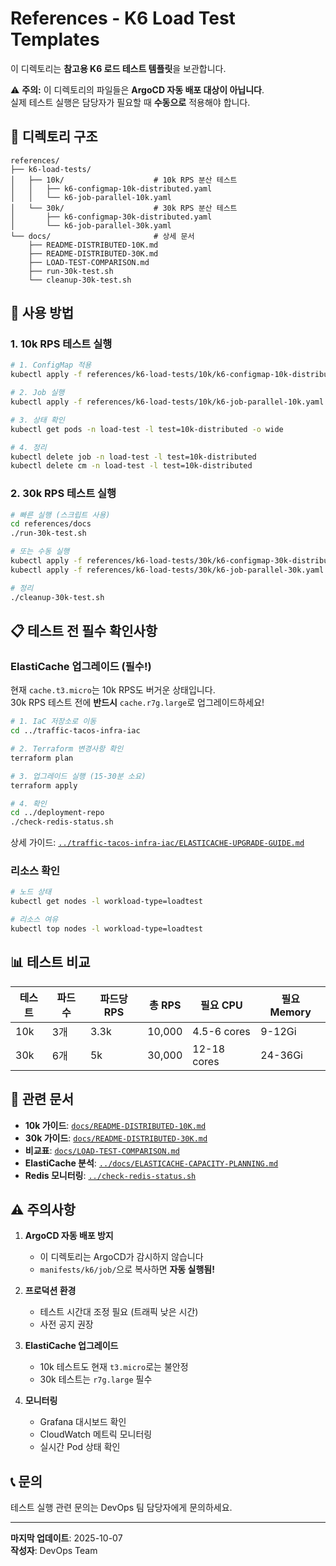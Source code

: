 # References - K6 Load Test Templates

이 디렉토리는 **참고용 K6 로드 테스트 템플릿**을 보관합니다.

⚠️ **주의:** 이 디렉토리의 파일들은 **ArgoCD 자동 배포 대상이 아닙니다**.  
실제 테스트 실행은 담당자가 필요할 때 **수동으로** 적용해야 합니다.

## 📂 디렉토리 구조

```
references/
├── k6-load-tests/
│   ├── 10k/                    # 10k RPS 분산 테스트
│   │   ├── k6-configmap-10k-distributed.yaml
│   │   └── k6-job-parallel-10k.yaml
│   └── 30k/                    # 30k RPS 분산 테스트
│       ├── k6-configmap-30k-distributed.yaml
│       └── k6-job-parallel-30k.yaml
└── docs/                       # 상세 문서
    ├── README-DISTRIBUTED-10K.md
    ├── README-DISTRIBUTED-30K.md
    ├── LOAD-TEST-COMPARISON.md
    ├── run-30k-test.sh
    └── cleanup-30k-test.sh
```

## 🚀 사용 방법

### 1. 10k RPS 테스트 실행

```bash
# 1. ConfigMap 적용
kubectl apply -f references/k6-load-tests/10k/k6-configmap-10k-distributed.yaml

# 2. Job 실행
kubectl apply -f references/k6-load-tests/10k/k6-job-parallel-10k.yaml

# 3. 상태 확인
kubectl get pods -n load-test -l test=10k-distributed -o wide

# 4. 정리
kubectl delete job -n load-test -l test=10k-distributed
kubectl delete cm -n load-test -l test=10k-distributed
```

### 2. 30k RPS 테스트 실행

```bash
# 빠른 실행 (스크립트 사용)
cd references/docs
./run-30k-test.sh

# 또는 수동 실행
kubectl apply -f references/k6-load-tests/30k/k6-configmap-30k-distributed.yaml
kubectl apply -f references/k6-load-tests/30k/k6-job-parallel-30k.yaml

# 정리
./cleanup-30k-test.sh
```

## 📋 테스트 전 필수 확인사항

### ElastiCache 업그레이드 (필수!)

현재 `cache.t3.micro`는 10k RPS도 버거운 상태입니다.  
30k RPS 테스트 전에 **반드시** `cache.r7g.large`로 업그레이드하세요!

```bash
# 1. IaC 저장소로 이동
cd ../traffic-tacos-infra-iac

# 2. Terraform 변경사항 확인
terraform plan

# 3. 업그레이드 실행 (15-30분 소요)
terraform apply

# 4. 확인
cd ../deployment-repo
./check-redis-status.sh
```

상세 가이드: [`../traffic-tacos-infra-iac/ELASTICACHE-UPGRADE-GUIDE.md`](../../traffic-tacos-infra-iac/ELASTICACHE-UPGRADE-GUIDE.md)

### 리소스 확인

```bash
# 노드 상태
kubectl get nodes -l workload-type=loadtest

# 리소스 여유
kubectl top nodes -l workload-type=loadtest
```

## 📊 테스트 비교

| 테스트 | 파드 수 | 파드당 RPS | 총 RPS | 필요 CPU | 필요 Memory |
|--------|---------|-----------|--------|----------|------------|
| 10k | 3개 | 3.3k | 10,000 | 4.5-6 cores | 9-12Gi |
| 30k | 6개 | 5k | 30,000 | 12-18 cores | 24-36Gi |

## 🔗 관련 문서

- **10k 가이드**: [`docs/README-DISTRIBUTED-10K.md`](docs/README-DISTRIBUTED-10K.md)
- **30k 가이드**: [`docs/README-DISTRIBUTED-30K.md`](docs/README-DISTRIBUTED-30K.md)
- **비교표**: [`docs/LOAD-TEST-COMPARISON.md`](docs/LOAD-TEST-COMPARISON.md)
- **ElastiCache 분석**: [`../docs/ELASTICACHE-CAPACITY-PLANNING.md`](../docs/ELASTICACHE-CAPACITY-PLANNING.md)
- **Redis 모니터링**: [`../check-redis-status.sh`](../check-redis-status.sh)

## ⚠️ 주의사항

1. **ArgoCD 자동 배포 방지**
   - 이 디렉토리는 ArgoCD가 감시하지 않습니다
   - `manifests/k6/job/`으로 복사하면 **자동 실행됨!**

2. **프로덕션 환경**
   - 테스트 시간대 조정 필요 (트래픽 낮은 시간)
   - 사전 공지 권장

3. **ElastiCache 업그레이드**
   - 10k 테스트도 현재 `t3.micro`로는 불안정
   - 30k 테스트는 `r7g.large` 필수

4. **모니터링**
   - Grafana 대시보드 확인
   - CloudWatch 메트릭 모니터링
   - 실시간 Pod 상태 확인

## 📞 문의

테스트 실행 관련 문의는 DevOps 팀 담당자에게 문의하세요.

---

**마지막 업데이트**: 2025-10-07  
**작성자**: DevOps Team
